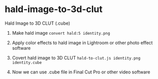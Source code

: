 # hald-image-to-3d-clut
Hald Image to 3D CLUT (.cube)

1. Make hald image
`convert hald:5 identity.png`

2. Apply color effects to hald image in Lightroom or other photo effect software
 
3. Covert hald image to 3D CLUT
`hald-to-clut.js identity.png identity.cube`

4. Now we can use .cube file in Final Cut Pro or other video software

